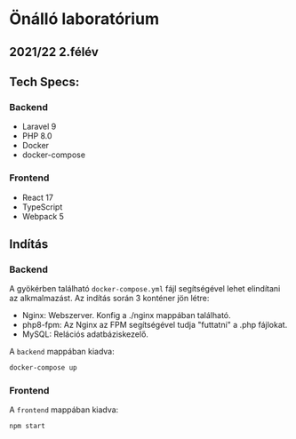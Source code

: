 # Önálló laboratórium

## 2021/22 2.félév

## Tech Specs:

### Backend
- Laravel 9 
- PHP 8.0
- Docker
- docker-compose 

### Frontend
- React 17 
- TypeScript
- Webpack 5

## Indítás

### Backend 
A gyökérben található `docker-compose.yml` fájl segítségével lehet elindítani az alkmalmazást. Az indítás során 3 konténer jön létre:
- Nginx: Webszerver. Konfig a ./nginx mappában található.
- php8-fpm: Az Nginx az FPM segítségével tudja "futtatni" a .php fájlokat.
- MySQL: Relációs adatbáziskezelő.

A `backend` mappában kiadva:
```bash
docker-compose up 
```

### Frontend
A `frontend` mappában kiadva: 
```bash
npm start
```
